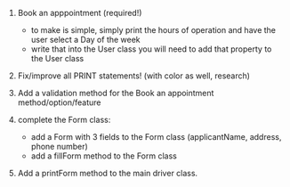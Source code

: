 1. Book an apppointment (required!)
   - to make is simple, simply print the hours of operation and have the user select a Day of the week
   - write that into the User class you will need to add that property to the User class
     
2. Fix/improve all PRINT statements! (with color as well, research)
   
3. Add a validation method for the Book an appointment method/option/feature
   
4. complete the Form class:
   - add a Form with 3 fields to the Form class (applicantName, address, phone number)
   - add a fillForm method to the Form class
  
5. Add a printForm method to the main driver class.
